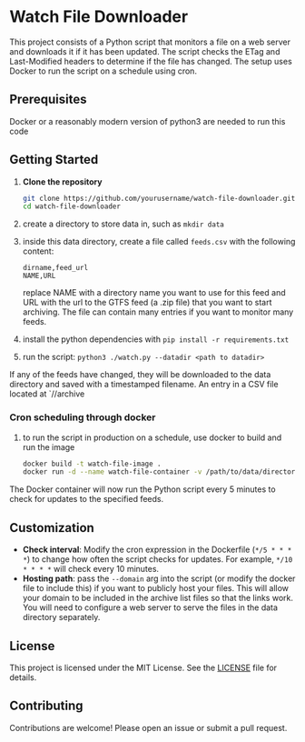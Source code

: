 # Watch File Downloader

This project consists of a Python script that monitors a file on a web server and downloads it if it has been updated. The script checks the ETag and Last-Modified headers to determine if the file has changed. The setup uses Docker to run the script on a schedule using cron.


## Prerequisites

Docker or a reasonably modern version of python3 are needed to run this code 

## Getting Started

1. **Clone the repository**

    ```sh
    git clone https://github.com/yourusername/watch-file-downloader.git
    cd watch-file-downloader
    ```
1. create a directory to store data in, such as `mkdir data`
1. inside this data directory, create a file called `feeds.csv` with the following content:
	```csv
	dirname,feed_url
	NAME,URL
	```
	replace NAME with a directory name you want to use for this feed and URL with the url to the GTFS feed (a .zip file) that you want to start archiving. The file can contain many entries if you want to monitor many feeds.

1. install the python dependencies with `pip install -r requirements.txt`
1. run the script: `python3 ./watch.py --datadir <path to datadir>` 

If any of the feeds have changed, they will be downloaded to the data directory and saved with a timestamped filename. An entry in a CSV file located at `<data directory from >/<feed name>/archive 

### Cron scheduling through docker

1. to run the script in production on a schedule, use docker to build and run the image

    ```sh
    docker build -t watch-file-image .
    docker run -d --name watch-file-container -v /path/to/data/directory:/app/data watch-file-image
    ```

The Docker container will now run the Python script every 5 minutes to check for updates to the specified feeds.

## Customization

- **Check interval**: Modify the cron expression in the Dockerfile (`*/5 * * * *`) to change how often the script checks for updates. For example, `*/10 * * * *` will check every 10 minutes.
- **Hosting path**: pass the `--domain` arg into the script (or modify the docker file to include this) if you want to publicly host your files. This will allow your domain to be included in the archive list files so that the links work. You will need to configure a web server to serve the files in the data directory separately.

## License

This project is licensed under the MIT License. See the [LICENSE](LICENSE.md) file for details.

## Contributing

Contributions are welcome! Please open an issue or submit a pull request.